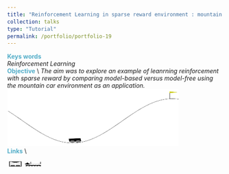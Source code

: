 ```yaml
---
title: "Reinforcement Learning in sparse reward environment : mountain car"
collection: talks
type: "Tutorial"
permalink: /portfolio/portfolio-19
---
```


<span style="color:rgba(82,173,200,255)"> **Keys words** </span> \
*Reinforcement Learning* \
<span style="color:rgba(82,173,200,255)">**Objective**</span> \\
*The aim was to explore an example of leanrning reinforcement with sparse reward by comparing model-based versus model-free using the mountain car environment as an application.*\
<img src='/images/RL/env.png' width='400' height='133'> \
<span style="color:rgba(82,173,200,255)"> **Links** </span> \
<!-- [<img src="/images/GitHub.png" alt="GitHub" width="37.5" height="12.5" />](https://github.com/b-ptiste/Composed-Image-Retrieval)  -->
[<img src="/images/report_icone.png" alt="Report" width="37.5" height="12.5" />](https://drive.google.com/file/d/1PPeQ6wlFCK0lwDJYm-QU2YlYAAb1SmI7/view?usp=drive_link) [<img src="/images/class_icone.png" alt="Report" width="37.5" height="12.5" />](https://www.master-mva.com/cours/reinforcement-learning-2/)